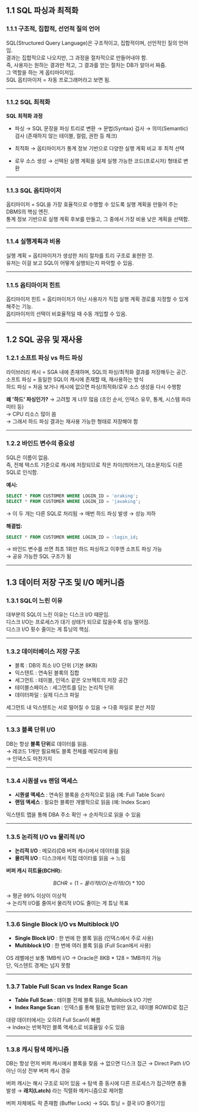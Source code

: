 
## 1.1 SQL 파싱과 최적화

### 1.1.1 구조적, 집합적, 선언적 질의 언어

SQL(Structured Query Language)은 구조적이고, 집합적이며, 선언적인 질의 언어임.<br>
결과는 집합적으로 나오지만, 그 과정을 절차적으로 만들어내야 함.<br>
즉, 사용자는 원하는 결과만 적고, 그 결과를 얻는 절차는 DB가 알아서 짜줌.<br>
그 역할을 하는 게 옵티마이저임.<br>
SQL 옵티마이저 = 자동 프로그래머라고 보면 됨.

---

### 1.1.2 SQL 최적화

**SQL 최적화 과정**

* 파싱
  → SQL 문장을 파싱 트리로 변환
  → 문법(Syntax) 검사
  → 의미(Semantic) 검사 (존재하지 않는 테이블, 컬럼, 권한 등 체크)

* 최적화
  → 옵티마이저가 통계 정보 기반으로 다양한 실행 계획 비교 후 최적 선택

* 로우 소스 생성
  → 선택된 실행 계획을 실제 실행 가능한 코드(프로시저) 형태로 변환

---

### 1.1.3 SQL 옵티마이저

옵티마이저 = SQL을 가장 효율적으로 수행할 수 있도록 실행 계획을 만들어 주는 DBMS의 핵심 엔진.<br>
통계 정보 기반으로 실행 계획 후보를 만들고, 그 중에서 가장 비용 낮은 계획을 선택함.<br>

---

### 1.1.4 실행계획과 비용

실행 계획 = 옵티마이저가 생성한 처리 절차를 트리 구조로 표현한 것.<br>
유저는 이걸 보고 SQL이 어떻게 실행되는지 파악할 수 있음.<br>

---

### 1.1.5 옵티마이저 힌트

옵티마이저 힌트 = 옵티마이저가 아닌 사용자가 직접 실행 계획 경로를 지정할 수 있게 해주는 기능.<br>
옵티마이저의 선택이 비효율적일 때 수동 개입할 수 있음.<br>

---

## 1.2 SQL 공유 및 재사용

### 1.2.1 소프트 파싱 vs 하드 파싱

라이브러리 캐시 = SGA 내에 존재하며, SQL의 파싱/최적화 결과를 저장해두는 공간.<br>
소프트 파싱 = 동일한 SQL이 캐시에 존재할 때, 재사용하는 방식<br>
하드 파싱 = 처음 보거나 캐시에 없으면 파싱/최적화/로우 소스 생성을 다시 수행함

**왜 '하드' 파싱인가?**
→ 고려할 게 너무 많음 (조인 순서, 인덱스 유무, 통계, 시스템 파라미터 등)<br>
→ CPU 리소스 많이 씀<br>
→ 그래서 하드 파싱 결과는 재사용 가능한 형태로 저장해야 함

---

### 1.2.2 바인드 변수의 중요성

SQL은 이름이 없음.<br>
즉, 전체 텍스트 기준으로 캐시에 저장되므로 작은 차이(띄어쓰기, 대소문자)도 다른 SQL로 인식함.

**예시:**

```sql
SELECT * FROM CUSTOMER WHERE LOGIN_ID = 'oraking';
SELECT * FROM CUSTOMER WHERE LOGIN_ID = 'javaking';
```

→ 이 두 개는 다른 SQL로 처리됨 → 매번 하드 파싱 발생 → 성능 저하

**해결법:**

```sql
SELECT * FROM CUSTOMER WHERE LOGIN_ID = :login_id;
```

→ 바인드 변수를 쓰면 최초 1회만 하드 파싱하고 이후엔 소프트 파싱 가능<br>
→ 공유 가능한 SQL 구조가 됨

---

## 1.3 데이터 저장 구조 및 I/O 메커니즘

### 1.3.1 SQL이 느린 이유

대부분의 SQL이 느린 이유는 디스크 I/O 때문임.<br>
디스크 I/O는 프로세스가 대기 상태가 되므로 많을수록 성능 떨어짐.<br>
디스크 I/O 횟수 줄이는 게 튜닝의 핵심.

---

### 1.3.2 데이터베이스 저장 구조

* 블록 : DB의 최소 I/O 단위 (기본 8KB)
* 익스텐트 : 연속된 블록의 집합
* 세그먼트 : 테이블, 인덱스 같은 오브젝트의 저장 공간
* 테이블스페이스 : 세그먼트를 담는 논리적 단위
* 데이터파일 : 실제 디스크 파일

세그먼트 내 익스텐트는 서로 떨어질 수 있음 → 다중 파일로 분산 저장

---

### 1.3.3 블록 단위 I/O

DB는 항상 **블록 단위**로 데이터를 읽음.<br>
→ 레코드 1개만 필요해도 블록 전체를 메모리에 올림<br>
→ 인덱스도 마찬가지

---

### 1.3.4 시퀀셜 vs 랜덤 액세스

* **시퀀셜 액세스** : 연속된 블록을 순차적으로 읽음 (예: Full Table Scan)<br>
* **랜덤 액세스** : 필요한 블록만 개별적으로 읽음 (예: Index Scan)

익스텐트 맵을 통해 DBA 주소 확인 → 순차적으로 읽을 수 있음

---

### 1.3.5 논리적 I/O vs 물리적 I/O

* **논리적 I/O** : 메모리(DB 버퍼 캐시)에서 데이터를 읽음<br>
* **물리적 I/O** : 디스크에서 직접 데이터를 읽음 → 느림

**버퍼 캐시 히트율(BCHR):**

```math
BCHR = (1 - 물리적 I/O / 논리적 I/O) * 100
```

→ 평균 99% 이상이 이상적<br>
→ 논리적 I/O를 줄여서 물리적 I/O도 줄이는 게 튜닝 목표

---

### 1.3.6 Single Block I/O vs Multiblock I/O

* **Single Block I/O** : 한 번에 한 블록 읽음 (인덱스에서 주로 사용)<br>
* **Multiblock I/O** : 한 번에 여러 블록 읽음 (Full Scan에서 사용)

OS 레벨에선 보통 1MB씩 I/O → Oracle은 8KB \* 128 = 1MB까지 가능<br>
단, 익스텐트 경계는 넘지 못함

---

### 1.3.7 Table Full Scan vs Index Range Scan

* **Table Full Scan** : 테이블 전체 블록 읽음, Multiblock I/O 기반<br>
* **Index Range Scan** : 인덱스를 통해 필요한 범위만 읽고, 테이블 ROWID로 접근

대량 데이터에서는 오히려 Full Scan이 빠름<br>
→ Index는 반복적인 블록 액세스로 비효율일 수도 있음

---

### 1.3.8 캐시 탐색 메커니즘

DB는 항상 먼저 버퍼 캐시에서 블록을 찾음
→ 없으면 디스크 접근
→ Direct Path I/O 아닌 이상 전부 버퍼 캐시 경유

버퍼 캐시는 해시 구조로 되어 있음 → 탐색 중 동시에 다른 프로세스가 접근하면 충돌 발생
→ **래치(Latch)** 라는 직렬화 메커니즘으로 제어함

버퍼 자체에도 락 존재함 (Buffer Lock)
→ SQL 튜닝 = 결국 I/O 줄이기임
